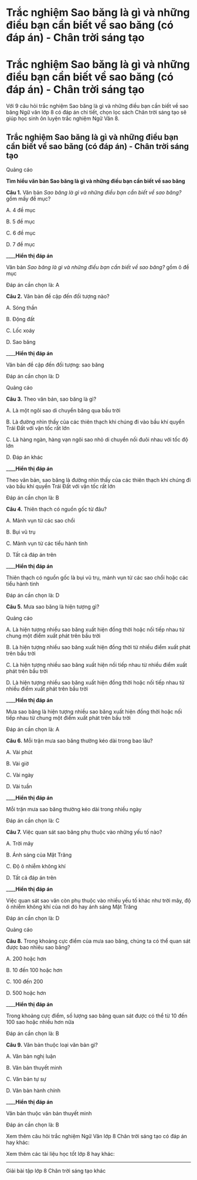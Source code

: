 # Trắc nghiệm Sao băng là gì và những điều bạn cần biết về sao băng (có đáp án) - Chân trời sáng tạo

# Trắc nghiệm Sao băng là gì và những điều bạn cần biết về sao băng (có đáp án) - Chân trời sáng tạo

Với 9 câu hỏi trắc nghiệm Sao băng là gì và những điều bạn cần biết về sao băng Ngữ văn lớp 8 có đáp án chi tiết, chọn lọc sách Chân trời sáng tạo sẽ giúp học sinh ôn luyện trắc nghiệm Ngữ Văn 8.

## Trắc nghiệm Sao băng là gì và những điều bạn cần biết về sao băng (có đáp án) - Chân trời sáng tạo

Quảng cáo

**Tìm hiểu văn bản Sao băng là gì và những điều bạn cần biết về sao băng**

**Câu 1.** Văn bản  _Sao băng là gì và những điều bạn cần biết về sao băng?_ gồm mấy đề mục?

A. 4 đề mục

B. 5 đề mục

C. 6 đề mục

D. 7 đề mục

____**Hiển thị đáp án**

Văn bản  _Sao băng là gì và những điều bạn cần biết về sao băng?_ gồm ô đề mục

Đáp án cần chọn là: A

**Câu 2.** Văn bản đề cập đến đối tượng nào?

A. Sóng thần

B. Động đất

C. Lốc xoáy

D. Sao băng

____**Hiển thị đáp án**

Văn bản đề cập đến đối tượng: sao băng

Đáp án cần chọn là: D

Quảng cáo

**Câu 3.** Theo văn bản, sao băng là gì?

A. Là một ngôi sao di chuyển băng qua bầu trời

B. Là đường nhìn thấy của các thiên thạch khi chúng đi vào bầu khí quyển Trái Đất với vận tốc rất lớn

C. Là hàng ngàn, hàng vạn ngôi sao nhỏ di chuyển nối đuôi nhau với tốc độ lớn

D. Đáp án khác

____**Hiển thị đáp án**

Theo văn bản, sao băng là đường nhìn thấy của các thiên thạch khi chúng đi vào bầu khí quyển Trái Đất với vận tốc rất lớn

Đáp án cần chọn là: B

**Câu 4.** Thiên thạch có nguồn gốc từ đâu?

A. Mảnh vụn từ các sao chổi

B. Bụi vũ trụ

C. Mảnh vụn từ các tiểu hành tinh

D. Tất cả đáp án trên

____**Hiển thị đáp án**

Thiên thạch có nguồn gốc là bụi vũ trụ, mảnh vụn từ các sao chổi hoặc các tiểu hành tinh

Đáp án cần chọn là: D

**Câu 5.** Mưa sao băng là hiện tượng gì?

Quảng cáo

A. Là hiện tượng nhiều sao băng xuất hiện đồng thời hoặc nối tiếp nhau từ chung một điểm xuất phát trên bầu trời

B. Là hiện tượng nhiều sao băng xuất hiện đồng thời từ nhiều điểm xuất phát trên bầu trời

C. Là hiện tượng nhiều sao băng xuất hiện nối tiếp nhau từ nhiều điểm xuất phát trên bầu trời

D. Là hiện tượng nhiều sao băng xuất hiện đồng thời hoặc nối tiếp nhau từ nhiều điểm xuất phát trên bầu trời

____**Hiển thị đáp án**

Mưa sao băng là hiện tượng nhiều sao băng xuất hiện đồng thời hoặc nối tiếp nhau từ chung một điểm xuất phát trên bầu trời

Đáp án cần chọn là: A

**Câu 6.** Mỗi trận mưa sao băng thường kéo dài trong bao lâu?

A. Vài phút

B. Vài giờ

C. Vài ngày

D. Vài tuần

____**Hiển thị đáp án**

Mỗi trận mưa sao băng thường kéo dài trong nhiều ngày

Đáp án cần chọn là: C

**Câu 7.** Việc quan sát sao băng phụ thuộc vào những yếu tố nào?

A. Trời mây

B. Ánh sáng của Mặt Trăng

C. Độ ô nhiễm không khí

D. Tất cả đáp án trên

____**Hiển thị đáp án**

Việc quan sát sao văn còn phụ thuộc vào nhiều yếu tố khác như trời mây, độ ô nhiễm không khí của nơi đó hay ánh sáng Mặt Trăng

Đáp án cần chọn là: D

Quảng cáo

**Câu 8.** Trong khoảng cực điểm của mưa sao băng, chúng ta có thể quan sát được bao nhiêu sao băng?

A. 200 hoặc hơn

B. 10 đến 100 hoặc hơn

C. 100 đến 200

D. 500 hoặc hơn

____**Hiển thị đáp án**

Trong khoảng cực điểm, số lượng sao băng quan sát được có thể từ 10 đến 100 sao hoặc nhiều hơn nữa

Đáp án cần chọn là: B

**Câu 9.** Văn bản thuộc loại văn bản gì?

A. Văn bản nghị luận

B. Văn bản thuyết minh

C. Văn bản tự sự

D. Văn bản hành chính

____**Hiển thị đáp án**

Văn bản thuộc văn bản thuyết minh

Đáp án cần chọn là: B

Xem thêm câu hỏi trắc nghiệm Ngữ Văn lớp 8 Chân trời sáng tạo có đáp án hay khác:

Xem thêm các tài liệu học tốt lớp 8 hay khác:

* * *

Giải bài tập lớp 8 Chân trời sáng tạo khác
